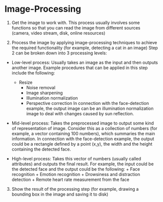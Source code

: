 # Image-Processing

1. Get the image to work with. This process usually involves some functions so that you can read the image from different sources (camera, video stream, disk, online resources)

2. Process the image by applying image-processing techniques to achieve the required functionality (for example, detecting a cat in an image)
Step 2 can be broken down into 3 processing levels:
- Low-level process:
	Usually takes an image as the input and then outputs another image. 
  Example procedures that can be applied in this step include the following:
    + Resize 
		+ Noise removal
		+ Image sharpening
		+ Illumination normalization
		+ Perspective correction
	In connection with the face-detection example, the output image can be an illumination normalization image 
  to deal with changes caused by sun reflection.
  
- Mid-level process:
	Takes the preprocessed image to output some kind of representation of image. 
  Consider this as a collection of numbers (for example, a vector containing 100 	numbers), which summaries the main information. In connection with the face-detection example, the output could be a rectangle defined by a point (x,y),
	the width and the height containing the detected face.
  
- High-level process:
	Takes this vector of numbers (usually called attributes) and outputs the final result. For example, the input could be the detected face and the output could be 	the following:
		+ Face recognition
		+ Emotion recognition
		+ Drowsiness and distraction detection
		+ Remote heart rate measurement from the face
    
3. Show the result of the processing step (for example, drawing a bounding box in the image and saving it to disk)
